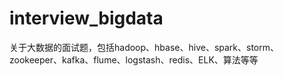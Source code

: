 # interview_bigdata
关于大数据的面试题，包括hadoop、hbase、hive、spark、storm、zookeeper、kafka、flume、logstash、redis、ELK、算法等等
